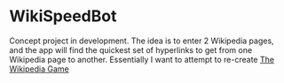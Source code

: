 # WikiSpeedBot

Concept project in development. The idea is to enter 2 Wikipedia pages, and the app will find the quickest set of hyperlinks to get from one Wikipedia page to another.
Essentially I want to attempt to re-create [The Wikipedia Game]([[https://www.thewikipediagame.com/)

